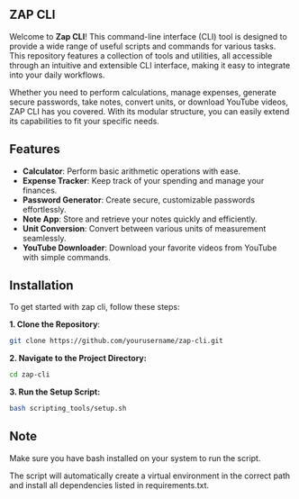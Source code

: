 ## ZAP CLI

Welcome to **Zap CLI**! This command-line interface (CLI) tool is designed to provide a wide range of useful scripts and commands for various tasks. This repository features a collection of tools and utilities, all accessible through an intuitive and extensible CLI interface, making it easy to integrate into your daily workflows.

Whether you need to perform calculations, manage expenses, generate secure passwords, take notes, convert units, or download YouTube videos, ZAP CLI has you covered. With its modular structure, you can easily extend its capabilities to fit your specific needs.

## Features

- **Calculator**: Perform basic arithmetic operations with ease.
- **Expense Tracker**: Keep track of your spending and manage your finances.
- **Password Generator**: Create secure, customizable passwords effortlessly.
- **Note App**: Store and retrieve your notes quickly and efficiently.
- **Unit Conversion**: Convert between various units of measurement seamlessly.
- **YouTube Downloader**: Download your favorite videos from YouTube with simple commands.

## Installation

To get started with zap cli, follow these steps:

**1. Clone the Repository**:
```bash
git clone https://github.com/yourusername/zap-cli.git
```
**2. Navigate to the Project Directory:**
```bash
cd zap-cli
```
**3. Run the Setup Script:**
```bash
bash scripting_tools/setup.sh
```

## Note
Make sure you have bash installed on your system to run the script.

The script will automatically create a virtual environment in the correct path and install all dependencies listed in requirements.txt.
